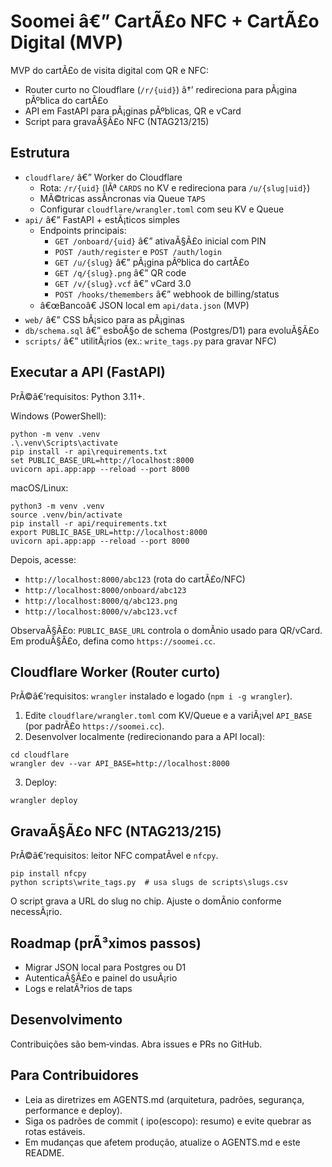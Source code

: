 ﻿# Soomei â€” CartÃ£o NFC + CartÃ£o Digital (MVP)

MVP do cartÃ£o de visita digital com QR e NFC:
- Router curto no Cloudflare (`/r/{uid}`) â†’ redireciona para pÃ¡gina pÃºblica do cartÃ£o
- API em FastAPI para pÃ¡ginas pÃºblicas, QR e vCard
- Script para gravaÃ§Ã£o NFC (NTAG213/215)

## Estrutura
- `cloudflare/` â€” Worker do Cloudflare
  - Rota: `/r/{uid}` (lÃª `CARDS` no KV e redireciona para `/u/{slug|uid}`)
  - MÃ©tricas assÃ­ncronas via Queue `TAPS`
  - Configurar `cloudflare/wrangler.toml` com seu KV e Queue
- `api/` â€” FastAPI + estÃ¡ticos simples
  - Endpoints principais:
    - `GET /onboard/{uid}` â€” ativaÃ§Ã£o inicial com PIN
    - `POST /auth/register` e `POST /auth/login`
    - `GET /u/{slug}` â€” pÃ¡gina pÃºblica do cartÃ£o
    - `GET /q/{slug}.png` â€” QR code
    - `GET /v/{slug}.vcf` â€” vCard 3.0
    - `POST /hooks/themembers` â€” webhook de billing/status
  - â€œBancoâ€ JSON local em `api/data.json` (MVP)
- `web/` â€” CSS bÃ¡sico para as pÃ¡ginas
- `db/schema.sql` â€” esboÃ§o de schema (Postgres/D1) para evoluÃ§Ã£o
- `scripts/` â€” utilitÃ¡rios (ex.: `write_tags.py` para gravar NFC)

## Executar a API (FastAPI)
PrÃ©â€‘requisitos: Python 3.11+.

Windows (PowerShell):
```
python -m venv .venv
.\.venv\Scripts\activate
pip install -r api\requirements.txt
set PUBLIC_BASE_URL=http://localhost:8000
uvicorn api.app:app --reload --port 8000
```

macOS/Linux:
```
python3 -m venv .venv
source .venv/bin/activate
pip install -r api/requirements.txt
export PUBLIC_BASE_URL=http://localhost:8000
uvicorn api.app:app --reload --port 8000
```

Depois, acesse:
- `http://localhost:8000/abc123` (rota do cartÃ£o/NFC)
- `http://localhost:8000/onboard/abc123`
- `http://localhost:8000/q/abc123.png`
- `http://localhost:8000/v/abc123.vcf`

ObservaÃ§Ã£o: `PUBLIC_BASE_URL` controla o domÃ­nio usado para QR/vCard. Em produÃ§Ã£o, defina como `https://soomei.cc`.

## Cloudflare Worker (Router curto)
PrÃ©â€‘requisitos: `wrangler` instalado e logado (`npm i -g wrangler`).

1. Edite `cloudflare/wrangler.toml` com KV/Queue e a variÃ¡vel `API_BASE` (por padrÃ£o `https://soomei.cc`).
2. Desenvolver localmente (redirecionando para a API local):
```
cd cloudflare
wrangler dev --var API_BASE=http://localhost:8000
```
3. Deploy:
```
wrangler deploy
```

## GravaÃ§Ã£o NFC (NTAG213/215)
PrÃ©â€‘requisitos: leitor NFC compatÃ­vel e `nfcpy`.

```
pip install nfcpy
python scripts\write_tags.py  # usa slugs de scripts\slugs.csv
```

O script grava a URL do slug no chip. Ajuste o domÃ­nio conforme necessÃ¡rio.

## Roadmap (prÃ³ximos passos)
- Migrar JSON local para Postgres ou D1
- AutenticaÃ§Ã£o e painel do usuÃ¡rio
- Logs e relatÃ³rios de taps

## Desenvolvimento
Contribuições são bem‑vindas. Abra issues e PRs no GitHub.


## Para Contribuidores
- Leia as diretrizes em AGENTS.md (arquitetura, padrões, segurança, performance e deploy).
- Siga os padrões de commit (	ipo(escopo): resumo) e evite quebrar as rotas estáveis.
- Em mudanças que afetem produção, atualize o AGENTS.md e este README.

